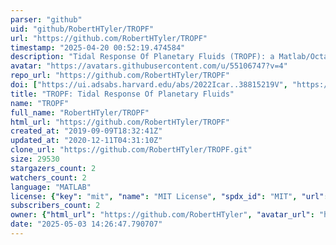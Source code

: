 ```yaml
---
parser: "github"
uid: "github/RobertHTyler/TROPF"
url: "https://github.com/RobertHTyler/TROPF"
timestamp: "2025-04-20 00:52:19.474584"
description: "Tidal Response Of Planetary Fluids (TROPF): a Matlab/Octave software package for calculating the tidal response of planetary fluids"
avatar: "https://avatars.githubusercontent.com/u/55106747?v=4"
repo_url: "https://github.com/RobertHTyler/TROPF"
doi: ["https://ui.adsabs.harvard.edu/abs/2022Icar..38815219V", "https://ui.adsabs.harvard.edu/abs/2019LPI....50.2883T", "https://ui.adsabs.harvard.edu/abs/2025ascl.soft04016T/abstract"]
title: "TROPF: Tidal Response Of Planetary Fluids"
name: "TROPF"
full_name: "RobertHTyler/TROPF"
html_url: "https://github.com/RobertHTyler/TROPF"
created_at: "2019-09-09T18:32:41Z"
updated_at: "2020-12-11T04:31:10Z"
clone_url: "https://github.com/RobertHTyler/TROPF.git"
size: 29530
stargazers_count: 2
watchers_count: 2
language: "MATLAB"
license: {"key": "mit", "name": "MIT License", "spdx_id": "MIT", "url": "https://api.github.com/licenses/mit", "node_id": "MDc6TGljZW5zZTEz"}
subscribers_count: 2
owner: {"html_url": "https://github.com/RobertHTyler", "avatar_url": "https://avatars.githubusercontent.com/u/55106747?v=4", "login": "RobertHTyler", "type": "User"}
date: "2025-05-03 14:26:47.790707"
---
```

